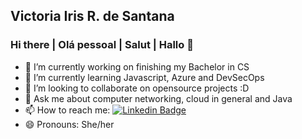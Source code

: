 ## Victoria Iris R. de Santana
### Hi there | Olá pessoal | Salut | Hallo 👋


- 🔭 I’m currently working on finishing my Bachelor in CS
- 🌱 I’m currently learning Javascript, Azure and DevSecOps
- 👯 I’m looking to collaborate on opensource projects :D
- 💬 Ask me about computer networking, cloud in general and Java
- 📫 How to reach me: 
    [![Linkedin Badge](https://img.shields.io/badge/-VictoriaSantana-blue?style=flat-square&logo=Linkedin&logoColor=white&link=https://www.linkedin.com/in/victoria-santana-07170a174/)](https://www.linkedin.com/in/victoria-santana-07170a174/) 
- 😄 Pronouns: She/her


